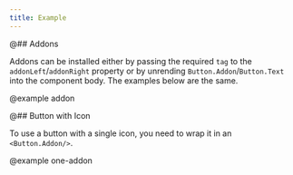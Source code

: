 ```yaml
---
title: Example
---
```


@## Addons

Addons can be installed either by passing the required `tag` to the `addonLeft`/`addonRight` property or by unrending `Button.Addon`/`Button.Text` into the component body. The examples below are the same.

@example addon

@## Button with Icon

To use a button with a single icon, you need to wrap it in an `<Button.Addon/>`.

@example one-addon
